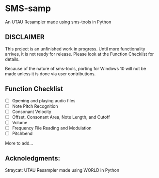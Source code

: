 # SMS-samp
An UTAU Resampler made using sms-tools in Python

## DISCLAIMER
This project is an unfinished work in progress. Until more functionality arrives, it is not ready for release. Please look at the Function Checklist for details.

Because of the nature of sms-tools, porting for Windows 10 will not be made unless it is done via user contributions.

## Function Checklist
- [ ] ~~Opening~~ and playing audio files
- [ ] Note Pitch Recognition
- [ ] Consonant Velocity
- [ ] Offset, Consonant Area, Note Length, and Cutoff
- [ ] Volume
- [ ] Frequency File Reading and Modulation
- [ ] Pitchbend

More to add...

## Acknoledgments:
Straycat: UTAU Resampler made using WORLD in Python
